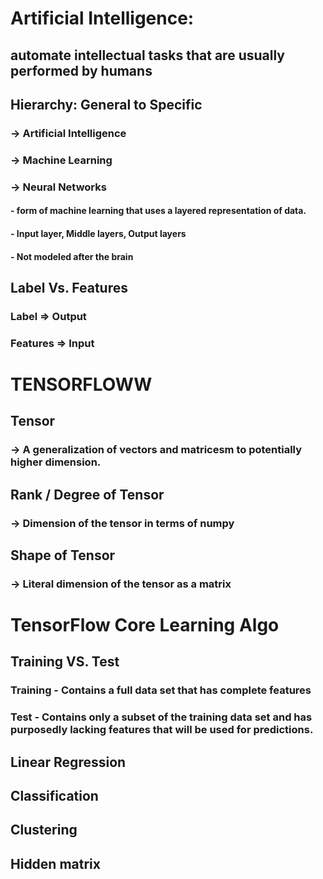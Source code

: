 # Artificial Intelligence:
## automate intellectual tasks that are usually performed by humans

## Hierarchy: General to Specific
### -> Artificial Intelligence
### -> Machine Learning
### -> Neural Networks
####    - form of machine learning that uses a layered representation of data.
####    - Input layer, Middle layers, Output layers
####    - Not modeled after the brain

## Label Vs. Features
### Label => Output
### Features => Input

# TENSORFLOWW
## Tensor
###     -> A generalization of vectors and matricesm to potentially higher dimension.
## Rank / Degree of Tensor
###     -> Dimension of the tensor in terms of numpy
## Shape of Tensor
###     -> Literal dimension of the tensor as a matrix

# TensorFlow Core Learning Algo
## Training VS. Test
### Training - Contains a full data set that has complete features
### Test - Contains only a subset of the training data set and has purposedly lacking features that will be used for predictions.

## Linear Regression

## Classification

## Clustering

## Hidden matrix
